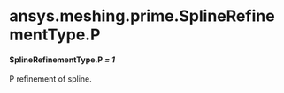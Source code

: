 # ansys.meshing.prime.SplineRefinementType.P



#### SplineRefinementType.P *= 1*

P refinement of spline.

<!-- !! processed by numpydoc !! -->
